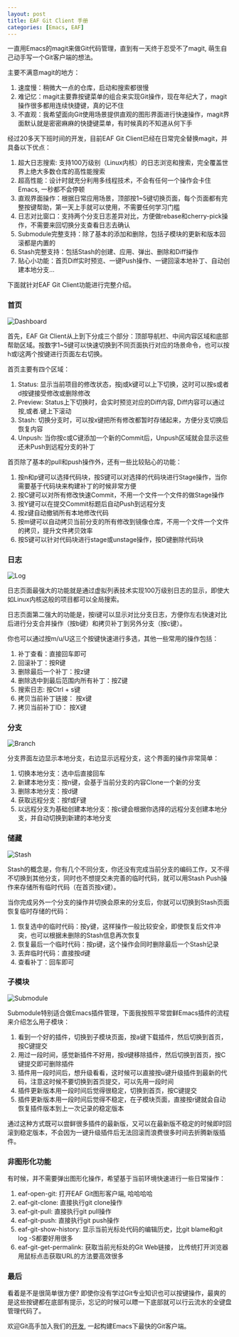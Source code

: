 ```yaml
---
layout: post
title: EAF Git Client 手册
categories: [Emacs, EAF]
---
```


一直用Emacs的magit来做Git代码管理，直到有一天终于忍受不了magit, 萌生自己动手写一个Git客户端的想法。

主要不满意magit的地方：
1. 速度慢：稍微大一点的仓库，启动和搜索都很慢
2. 难记忆：magit主要靠按键菜单的组合来实现Git操作，现在年纪大了，magit操作很多都用连续快捷键，真的记不住
3. 不直观：我希望面向Git使用场景提供直观的图形界面进行快速操作，magit界面默认就是密密麻麻的快捷键菜单，有时候真的不知道从何下手

经过20多天下班时间的开发，目前EAF Git Client已经在日常完全替换magit，并具备以下优点：
1. 超大日志搜索: 支持100万级别（Linux内核）的日志浏览和搜索，完全覆盖世界上绝大多数仓库的高性能搜索
2. 超高性能：设计时就充分利用多线程技术，不会有任何一个操作会卡住Emacs, 一秒都不会停顿
3. 直观界面操作：根据日常应用场景，顶部按1~5键切换页面，每个页面都有完整按键帮助，第一天上手就可以使用，不需要任何学习门槛
4. 日志对比窗口：支持两个分支日志差异对比，方便做rebase和cherry-pick操作，不需要来回切换分支查看日志去确认
5. Submodule完整支持：除了基本的添加和删除，包括子模块的更新和版本回滚都是内置的
6. Stash完整支持：包括Stash的创建、应用、弹出、删除和Diff操作
7. 贴心小功能：首页Diff实时预览、一键Push操作、一键回滚本地补丁、自动创建本地分支...

下面就针对EAF Git Client功能进行完整介绍。

### 首页
![Dashboard]({{site.url}}/pics/eaf-git/dashboard.png)

首先，EAF Git Client从上到下分成三个部分：顶部导航栏、中间内容区域和底部帮助区域。按数字1~5键可以快速切换到不同页面执行对应的场景命令，也可以按h或l这两个按键进行页面左右切换。

首页主要有四个区域：
1. Status: 显示当前项目的修改状态，按j或k键可以上下切换，这时可以按s或者d按键接受修改或删除修改
2. Preview: Status上下切换时，会实时预览对应的Diff内容, Diff内容可以通过按,或者.键上下滚动
3. Stash: 切换分支时，可以按x键把所有修改都暂时存储起来，方便分支切换后恢复内容
4. Unpush: 当你按c或C键添加一个新的Commit后，Unpush区域就会显示这些还未Push到远程分支的补丁

首页除了基本的pull和push操作外，还有一些比较贴心的功能：
1. 按n和p键可以选择代码块，按S键可以对选择的代码块进行Stage操作，当你需要基于代码块来构建补丁的时候非常方便
2. 按C键可以对所有修改快速Commit，不用一个文件一个文件的做Stage操作
3. 按Y键可以在提交Commit标题后自动Push到远程分支
4. 按z键自动撤销所有本地修改代码
5. 按m键可以自动拷贝当前分支的所有修改到镜像仓库，不用一个文件一个文件的拷贝，提升文件拷贝效率
6. 按S键可以针对代码块进行stage或unstage操作，按D键删除代码块

### 日志
![Log]({{site.url}}/pics/eaf-git/log.png)

日志页面最强大的功能就是通过虚拟列表技术实现100万级别日志的显示，即使大如Linux内核这般的项目都可以全局搜索。

日志页面第二强大的功能是，按i键可以显示对比分支日志，方便你左右快速对比后进行分支合并操作（按b键）和拷贝补丁到另外分支（按c键）。

你也可以通过按m/u/U这三个按键快速进行多选，其他一些常用的操作包括：
1. 补丁查看：直接回车即可
2. 回滚补丁：按R键
3. 删除最后一个补丁：按z键
4. 删除选中到最后范围内所有补丁：按Z键
5. 搜索日志: 按Ctrl + s键
6. 拷贝当前补丁链接： 按x键
7. 拷贝当前补丁ID： 按X键

### 分支
![Branch]({{site.url}}/pics/eaf-git/branch.png)

分支界面左边显示本地分支，右边显示远程分支，这个界面的操作非常简单：
1. 切换本地分支：选中后直接回车
2. 新建本地分支：按n键，会基于当前分支的内容Clone一个新的分支
3. 删除本地分支：按d键
4. 获取远程分支：按f或F键
5. 以远程分支为基础创建本地分支：按c键会根据你选择的远程分支创建本地分支，并自动切换到新建的本地分支

### 储藏
![Stash]({{site.url}}/pics/eaf-git/stash.png)

Stash的概念是，你有几个不同分支，你还没有完成当前分支的编码工作，又不得不切换到其他分支，同时也不想提交未完善的临时代码，就可以用Stash Push操作来存储所有临时代码（在首页按x键）。

当你完成另外一个分支的操作并切换会原来的分支后，你就可以切换到Stash页面恢复临时存储的代码：
1. 恢复选中的临时代码：按y键，这样操作一般比较安全，即使恢复后文件冲突，也可以根据未删除的Stash信息再次恢复
2. 恢复最后一个临时代码：按p键，这个操作会同时删除最后一个Stash记录
3. 丢弃临时代码：直接按d键
4. 查看补丁：回车即可

### 子模块
![Submodule]({{site.url}}/pics/eaf-git/submodule.png)

Submodule特别适合做Emacs插件管理，下面我按照平常尝鲜Emacs插件的流程来介绍怎么用子模块：

1. 看到一个好的插件，切换到子模块页面，按a键下载插件，然后切换到首页，按C键提交
2. 用过一段时间，感觉新插件不好用，按d键移除插件，然后切换到首页，按C键提交即可删除插件
3. 插件用一段时间后，想升级看看，这时候可以直接按u键升级插件到最新的代码，注意这时候不要切换到首页提交，可以先用一段时间
4. 插件更新版本用一段时间后觉得很稳定，切换到首页，按C键提交
5. 插件更新版本用一段时间后觉得不稳定，在子模块页面，直接按r键就会自动恢复插件版本到上一次记录的稳定版本

通过这种方式既可以尝鲜很多插件的最新版，又可以在最新版不稳定的时候即时回滚到稳定版本，不会因为一键升级插件后无法回滚而浪费很多时间去折腾新版插件。

### 非图形化功能
有时候，并不需要弹出图形化操作，希望基于当前环境快速进行一些日常操作：
1. eaf-open-git: 打开EAF Git图形客户端, 哈哈哈哈
2. eaf-git-clone: 直接执行git clone操作
3. eaf-git-pull: 直接执行git pull操作
4. eaf-git-push: 直接执行git push操作
5. eaf-git-show-history: 显示当前光标处代码的编辑历史，比git blame和git log -S都要好用很多
6. eaf-git-get-permalink: 获取当前光标处的Git Web链接， 比传统打开浏览器用鼠标点击获取URL的方法要高效很多

### 最后
看着是不是很简单很方便? 即使你没有学过Git专业知识也可以按键操作，最爽的是这些按键都在底部有提示，忘记的时候可以瞟一下底部就可以行云流水的全键盘管理代码了。

欢迎Git高手加入我们的[开发](https://github.com/emacs-eaf/eaf-git/wiki/Todolist), 一起构建Emacs下最快的Git客户端。

